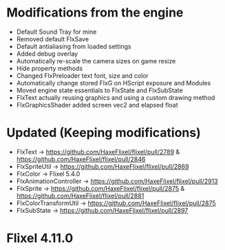 # Modifications from the engine
- Default Sound Tray for mine
- Removed default FlxSave
- Default antialiasing from loaded settings
- Added debug overlay
- Automatically re-scale the camera sizes on game resize
- Hide property methods
- Changed FlxPreloader text font, size and color
- Automatically change stored FlxG on HScript exposure and Modules
- Moved engine state essentials to FlxState and FlxSubState
- FlxText actually reusing graphics and using a custom drawing method
- FlxGraphicsShader added screen vec2 and elapsed float

# Updated (Keeping modifications)
- FlxText -> https://github.com/HaxeFlixel/flixel/pull/2789 & https://github.com/HaxeFlixel/flixel/pull/2846
- FlxSpriteUtil -> https://github.com/HaxeFlixel/flixel/pull/2869
- FlxColor -> Flixel 5.4.0
- FlxAnimationController -> https://github.com/HaxeFlixel/flixel/pull/2913
- FlxSprite -> https://github.com/HaxeFlixel/flixel/pull/2875 & https://github.com/HaxeFlixel/flixel/pull/2881
- FlxColorTransformUtil -> https://github.com/HaxeFlixel/flixel/pull/2875
- FlxSubState -> https://github.com/HaxeFlixel/flixel/pull/2897

# Flixel 4.11.0
